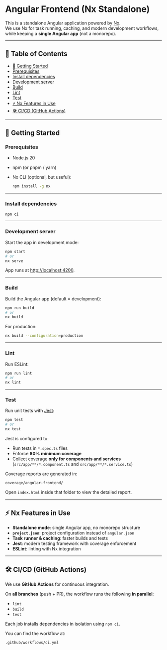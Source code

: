 # Angular Frontend (Nx Standalone)

This is a standalone Angular application powered by [Nx](https://nx.dev).  
We use Nx for task running, caching, and modern development workflows, while keeping a **single Angular app** (not a monorepo).

---

## 📑 Table of Contents

- [🚀 Getting Started](#-getting-started)
- [Prerequisites](#prerequisites)
- [Install dependencies](#install-dependencies)
- [Development server](#development-server)
- [Build](#build)
- [Lint](#lint)
- [Test](#test)
- [⚡ Nx Features in Use](#-nx-features-in-use)
- [🛠️ CI/CD (GitHub Actions)](#️-cicd-github-actions)

---

## 🚀 Getting Started

### Prerequisites

- Node.js 20
- npm (or pnpm / yarn)
- Nx CLI (optional, but useful):

  ```bash
  npm install -g nx
  ```

---

### Install dependencies

```bash
npm ci
```

---

### Development server

Start the app in development mode:

```bash
npm start
# or
nx serve
```

App runs at [http://localhost:4200](http://localhost:4200).

---

### Build

Build the Angular app (default = development):

```bash
npm run build
# or
nx build
```

For production:

```bash
nx build --configuration=production
```

---

### Lint

Run ESLint:

```bash
npm run lint
# or
nx lint
```

---

### Test

Run unit tests with [Jest](https://jestjs.io/):

```bash
npm test
# or
nx test
```

Jest is configured to:

- Run tests in `*.spec.ts` files
- Enforce **80% minimum coverage**
- Collect coverage **only for components and services** (`src/app/**/*.component.ts` and `src/app/**/*.service.ts`)

Coverage reports are generated in:

```text
coverage/angular-frontend/
```

Open `index.html` inside that folder to view the detailed report.

---

## ⚡ Nx Features in Use

- **Standalone mode**: single Angular app, no monorepo structure
- **`project.json`**: project configuration instead of `angular.json`
- **Task runner & caching**: faster builds and tests
- **Jest**: modern testing framework with coverage enforcement
- **ESLint**: linting with Nx integration

---

## 🛠️ CI/CD (GitHub Actions)

We use **GitHub Actions** for continuous integration.  

On **all branches** (push + PR), the workflow runs the following **in parallel**:

- `lint`
- `build`
- `test`

Each job installs dependencies in isolation using `npm ci`.

You can find the workflow at:

```txt
.github/workflows/ci.yml
```
